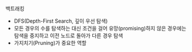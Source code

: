 백트래킹

- DFS(Depth-First Search, 깊이 우선 탐색)
- 모든 경우의 수를 탐색하는 대신 조건을 걸어 유망(promising)하지 않은 경우에는 탐색을 중지하고 이전 노드로 돌아가 다른 경우 탐색
- 가지치기(Pruning)가 중요한 역할
